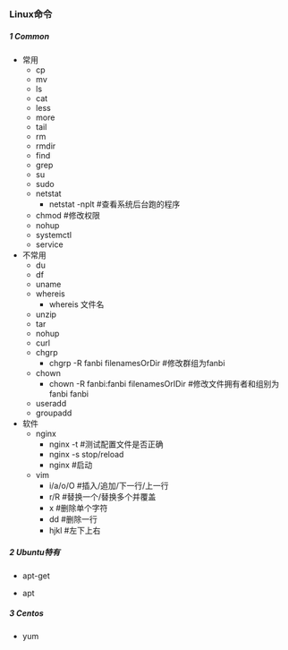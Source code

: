 ### Linux命令

##### 1 Common

- 常用
  - cp
  - mv
  - ls
  - cat
  - less
  - more
  - tail
  - rm
  - rmdir
  - find
  - grep
  - su
  - sudo
  - netstat 
    - netstat -nplt #查看系统后台跑的程序
  - chmod #修改权限
  - nohup
  - systemctl
  - service
- 不常用
  - du
  - df
  - uname
  - whereis
    - whereis 文件名
  - unzip
  - tar
  - nohup
  - curl
  - chgrp
    - chgrp -R fanbi filenamesOrDir #修改群组为fanbi
  - chown
    - chown -R fanbi:fanbi filenamesOrIDir #修改文件拥有者和组别为fanbi fanbi
  - useradd
  - groupadd
- 软件
  - nginx
    - nginx -t #测试配置文件是否正确
    - nginx -s stop/reload
    - nginx #启动
  - vim
    - i/a/o/O #插入/追加/下一行/上一行
    - r/R #替换一个/替换多个并覆盖
    - x #删除单个字符
    - dd #删除一行
    - hjkl #左下上右

##### 2 Ubuntu特有

- apt-get

- apt

##### 3 Centos

- yum
